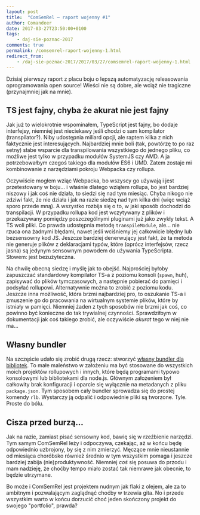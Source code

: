 ```yaml
---
layout: post
title:  "ComSemRel – raport wojenny #1"
author: Comandeer
date: 2017-03-27T23:50:00+0100
tags: 
    - daj-sie-poznac-2017
comments: true
permalink: /comsemrel-raport-wojenny-1.html
redirect_from:
    - /daj-sie-poznac-2017/2017/03/27/comsemrel-raport-wojenny-1.html
---
```


Dzisiaj pierwszy raport z placu boju o lepszą automatyzację releasowania oprogramowania open source! Wieści nie są dobre, ale wciąż nie tragiczne (przynajmniej jak na mnie).

## TS jest fajny, chyba że akurat nie jest fajny

Jak już to wielokrotnie wspominałem, TypeScript jest fajny, bo dodaje interfejsy, niemniej jest nieciekawy jeśli chodzi o sam kompilator (transpilator?). Niby udostępnia miliard opcji, ale raptem kilka z nich faktycznie jest interesujących. Najbardziej mnie boli (tak, powtórzę to po raz setny) słabe wsparcie dla transpilowania wszystkiego do jednego pliku, co możliwe jest tylko w przypadku modułów SystemJS czy AMD. A ja potrzebowałbym czegoś takiego dla modułów ES6 i UMD. Zatem zostaje mi kombinowanie z narzędziami pokroju Webpacka czy rollupa.

Oczywiście mogłem wziąc Webpacka, bo wszyscy go używają i jest przetestowany w boju… i właśnie dlatego wziąłem rollupa, bo jest bardziej niszowy i jak coś nie działa, to siedzi się nad tym miesiąc. Chyba nikogo nie zdziwi fakt, że nie działa i jak na razie siedzę nad tym kilka dni (więc wciąż sporo przede mną). A wszystko rozbija się o to, w jaki sposób dochodzi do transpilacji. W przypadku rollupa kod jest wczytywany z plików i przekazywany pomiędzy poszczególnymi pluginami już jako zwykły tekst. A TS woli pliki. Co prawda udostępnia metodę `transpileModule`, ale… nie rzuca ona żadnymi błędami, nawet jeśli wciśniemy jej całkowicie błędny lub bezsensowny kod JS. Jeszcze bardziej denerwujący jest fakt, że ta metoda nie generuje plików z deklaracjami typów, które (oprócz interfejsów, rzecz jasna) są jedynym sensownym powodem do używania TypeScripta. Słowem: jest bezużyteczna.

Na chwilę obecną siedzę i myślę jak to obejść. Najprościej byłoby zapuszczać standardowy kompilator TS-a z poziomu konsoli (`spawn`, huh), zapisywać do plików tymczasowych, a następnie pobierać do pamięci i podsyłać rollupowi. Alternatywnie można to zrobić z poziomu kodu. Jeszcze inna możliwość, która brzmi najbardziej pro, to oszukanie TS-a i zmuszenie go do pracowania na wirtualnym systemie plików, które by istniały w pamięci. Niemniej żaden z tych sposobów nie brzmi jak coś, co powinno być konieczne do tak trywialnej czynności. Sprawdziłbym w dokumentacji jak coś takiego zrobić, ale oczywiście _akurat_ tego w niej nie ma…

## Własny bundler

Na szczęście udało się zrobić drugą rzecz: stworzyć [własny bundler dla bibliotek](https://github.com/Comandeer/rollup-lib-bundler). To małe maleństwo w założeniu ma być stosowane do wszystkich moich projektów rollupowych i innych, które będą programami typowo konsolowymi lub bibliotekami dla node.js. Głównym założeniem był całkowity brak konfiguracji i oparcie się wyłącznie na metadanych z pliku `package.json`. Tym sposobem cały bundler sprowadza się do prostej komendy `rlb`. Wystarczy ją odpalić i odpowiednie pliki są tworzone. Tyle. Proste do bólu.

## Cisza przed burzą…

Jak na razie, zamiast pisać sensowny kod, bawię się w rzeźbienie narzędzi. Tym samym ComSemRel leży i odpoczywa, czekając, aż w końcu będę odpowiednio uzbrojony, by się z nim zmierzyć. Męczące mnie nieustannie od miesiąca choróbsko również średnio w tym wszystkim pomaga i jeszcze bardziej zabija (nie)produktywność. Niemniej _coś_ się posuwa do przodu i mam nadzieję, że choćby tempo miało zostać tak niemrawe jak obecnie, to będzie utrzymane.

Bo może i ComSemRel jest projektem nudnym jak flaki z olejem, ale za to ambitnym i pozwalającym zaglądnąć choćby w trzewia gita. No i przede wszystkim warto w końcu dorzucić choć jeden skończony projekt do swojego "portfolio", prawda?
